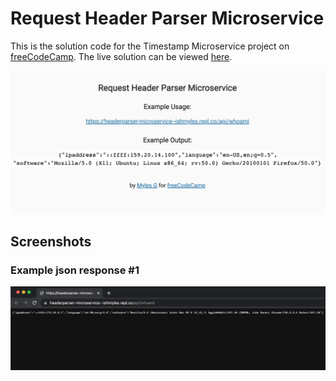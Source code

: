 # Request Header Parser Microservice

This is the solution code for the Timestamp Microservice project on [freeCodeCamp](https://www.freecodecamp.org/learn/back-end-development-and-apis/back-end-development-and-apis-projects/request-header-parser-microservice). The live solution can be viewed [here](https://headerparser-microservice--ishmyles.repl.co/).

![](./screenshot.png)

## Screenshots

### Example json response #1
![](./screenshot2.png)
